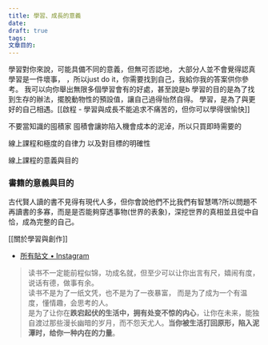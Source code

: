 ```yaml
---
title: 學習、成長的意義
date: 
draft: true
tags: 
文章目的:
---
```

學習對你來說，可能具備不同的意義，但無可否認地， 大部分人並不會覺得認真學習是一件壞事， ，所以just do it，你需要找到自己，我給你我的答案供你參考。
我可以向你舉出無限多個學習會有的好處，甚至說是b
學習的目的是為了找到生存的辦法，擺脫動物性的預設值，讓自己過得怡然自得。
學習，是為了與更好的自己相遇。[[啟程 - 學習與成長不能追求不痛苦的，但你可以學得很愉快]]

不要當知識的囤積家
囤積會讓妳陷入機會成本的泥淖，所以只買即時需要的

線上課程和極度的自律力 以及對目標的明確性

線上課程的意義與目的


### 書籍的意義與目的
古代賢人讀的書不見得有現代人多，但你會說他們不比我們有智慧嗎?所以問題不再讀書的多寡，而是是否能夠穿透事物(世界的表象)，深挖世界的真相並且從中自恰，成為完整的自己。

[[關於學習與創作]]


- [所有貼文 • Instagram](https://www.instagram.com/p/C7Jk1xfylXm/)
> 读书不一定能前程似锦，功成名就，但至少可以让你出言有尺，嬉闹有度，  说话有德，做事有余。  
> 读书不是为了一纸文凭，也不是为了一夜暴富，  而是为了成为一个有温度，懂情趣，会思考的人。  
 >是为了让你在**跌宕起伏的生活中，拥有处变不惊的内心**，让你在未来，能独自渡过那些漫长幽暗的岁月，而不怨天尤人。**当你被生活打回原形，陷入泥潭时，给你一种内在的力量**。
